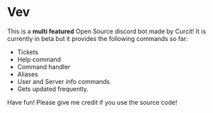 # Vev
This is a **multi featured** Open Source discord bot made by Curcit! It is currently in beta but it provides the following commands so far: 
+ Tickets 
+ Help command
+ Command handler
+ Aliases
+ User and Server info commands
+ Gets updated frequently.

Have fun! Please give me credit if you use the source code!
